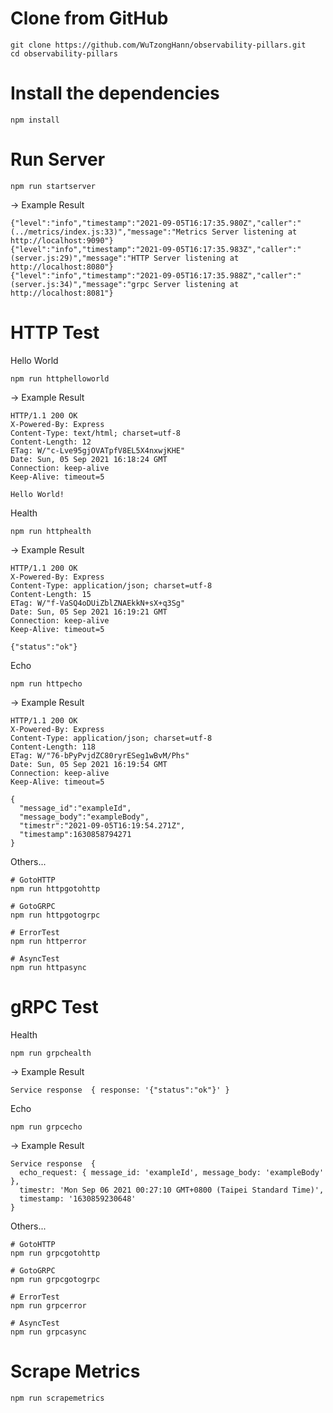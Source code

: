 # Clone from GitHub
```
git clone https://github.com/WuTzongHann/observability-pillars.git
cd observability-pillars
```

# Install the dependencies
```
npm install
```

# Run Server
```
npm run startserver
```
-> Example Result
```
{"level":"info","timestamp":"2021-09-05T16:17:35.980Z","caller":"(../metrics/index.js:33)","message":"Metrics Server listening at http://localhost:9090"}
{"level":"info","timestamp":"2021-09-05T16:17:35.983Z","caller":"(server.js:29)","message":"HTTP Server listening at http://localhost:8080"}
{"level":"info","timestamp":"2021-09-05T16:17:35.988Z","caller":"(server.js:34)","message":"grpc Server listening at http://localhost:8081"}
```

# HTTP Test
Hello World
```
npm run httphelloworld
```
-> Example Result
```
HTTP/1.1 200 OK
X-Powered-By: Express
Content-Type: text/html; charset=utf-8
Content-Length: 12
ETag: W/"c-Lve95gjOVATpfV8EL5X4nxwjKHE"
Date: Sun, 05 Sep 2021 16:18:24 GMT
Connection: keep-alive
Keep-Alive: timeout=5

Hello World!
```
Health
```
npm run httphealth
```
-> Example Result
```
HTTP/1.1 200 OK
X-Powered-By: Express
Content-Type: application/json; charset=utf-8
Content-Length: 15
ETag: W/"f-VaSQ4oDUiZblZNAEkkN+sX+q3Sg"
Date: Sun, 05 Sep 2021 16:19:21 GMT
Connection: keep-alive
Keep-Alive: timeout=5

{"status":"ok"}
```
Echo
```
npm run httpecho
```
-> Example Result
```
HTTP/1.1 200 OK
X-Powered-By: Express
Content-Type: application/json; charset=utf-8
Content-Length: 118
ETag: W/"76-bPyPvjdZC80ryrESeg1wBvM/Phs"
Date: Sun, 05 Sep 2021 16:19:54 GMT
Connection: keep-alive
Keep-Alive: timeout=5

{
  "message_id":"exampleId",
  "message_body":"exampleBody",
  "timestr":"2021-09-05T16:19:54.271Z",
  "timestamp":1630858794271
}
```
Others...
```
# GotoHTTP
npm run httpgotohttp

# GotoGRPC
npm run httpgotogrpc

# ErrorTest
npm run httperror

# AsyncTest
npm run httpasync
```

# gRPC Test
Health
```
npm run grpchealth
```
-> Example Result
```
Service response  { response: '{"status":"ok"}' }
```
Echo
```
npm run grpcecho
```
-> Example Result
```
Service response  {
  echo_request: { message_id: 'exampleId', message_body: 'exampleBody' },
  timestr: 'Mon Sep 06 2021 00:27:10 GMT+0800 (Taipei Standard Time)',
  timestamp: '1630859230648'
}
```
Others...
```
# GotoHTTP
npm run grpcgotohttp

# GotoGRPC
npm run grpcgotogrpc

# ErrorTest
npm run grpcerror

# AsyncTest
npm run grpcasync
```

# Scrape Metrics
```
npm run scrapemetrics
```


